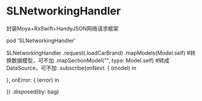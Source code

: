 # SLNetworkingHandler
封装Moya+RxSwift+HandyJSON网络请求框架

pod 'SLNetworkingHandler'

SLNetworkingHandler
.request(.loadCarBrand)
.mapModels(Model.self) #转换数据模型，可不加
.mapSectionModel("", type: Model.self) #转成DataSource，可不加
.subscribe(onNext: { (model) in

}, onError: { (error) in

})
.disposed(by: bag)
